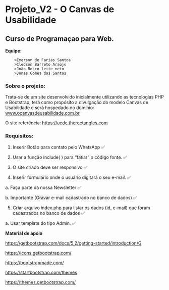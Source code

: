 # Projeto_V2 - O Canvas de Usabilidade

## Curso de Programaçao para Web.

**Equipe:** 

        >Emerson de Farias Santos
        >Cledson Barreto Araújo
        >João Bosco leite neto
        >Jonas Gomes dos Santos

### **Sobre o projeto:**

Trata-se de um site desenvolvido inicialmente utilizando as tecnologias PHP e Bootstrap, terá como propósito a divulgação do modelo Canvas de Usabilidade e será hospedado no domínio: www.ocanvasdeusabilidade.com.br

O site referência: https://ucdc.therectangles.com

### **Requisitos:**

1. Inserir Botão para contato pelo WhatsApp ✅

2. Usar a função include( ) para “fatiar” o código fonte. ✅

3. O site criado deve ser responsivo ✅

4. Inserir formulário onde o usuário digitará o seu e-mail. ✅

a. Faça parte da nossa Newsletter ✅

b. Importante (Gravar e-mail cadastrado no banco de dados)  ✅

5. Criar arquivo index.php para listar os dados (id, e-mail) que foram cadastrados no banco de dados ✅

a. Usar template do tipo Admin. ✅

**Material de apoio**

https://getbootstrap.com/docs/5.2/getting-started/introduction/G

https://icons.getbootstrap.com/

https://bootstrapmade.com/

https://startbootstrap.com/themes

https://themes.getbootstrap.com/

